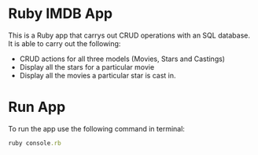 # Ruby IMDB App
This is a Ruby app that carrys out CRUD operations with an SQL database. It is able to carry out the following:

* CRUD actions for all three models (Movies, Stars and Castings)
* Display all the stars for a particular movie
* Display all the movies a particular star is cast in.

# Run App
To run the app use the following command in terminal:
```Ruby
ruby console.rb
```
